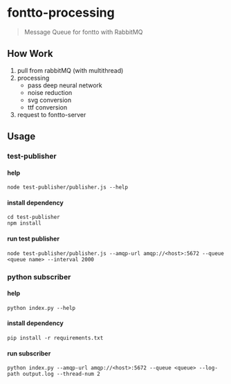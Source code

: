 # fontto-processing
> Message Queue for fontto with RabbitMQ

## How Work
1. pull from rabbitMQ (with multithread)
2. processing
    - pass deep neural network
    - noise reduction
    - svg conversion
    - ttf conversion
3. request to fontto-server 

## Usage
### **test-publisher**
#### help
```
node test-publisher/publisher.js --help
```
#### install dependency
```
cd test-publisher
npm install
```
#### run test publisher
```
node test-publisher/publisher.js --amqp-url amqp://<host>:5672 --queue <queue name> --interval 2000
```

### **python subscriber**
#### help
```
python index.py --help
```
#### install dependency
```
pip install -r requirements.txt
```
#### run subscriber
```
python index.py --amqp-url amqp://<host>:5672 --queue <queue> --log-path output.log --thread-num 2
```